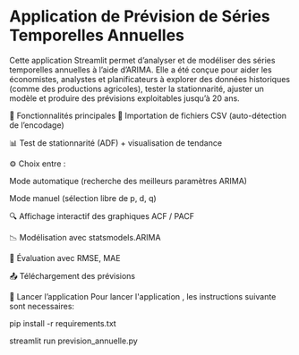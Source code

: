 # Application de Prévision de Séries Temporelles Annuelles
Cette application Streamlit permet d’analyser et de modéliser des séries temporelles annuelles à l’aide d’ARIMA. Elle a été conçue pour aider les économistes, analystes et planificateurs à explorer des données historiques (comme des productions agricoles), tester la stationnarité, ajuster un modèle et produire des prévisions exploitables jusqu’à 20 ans.

🔧 Fonctionnalités principales 📁 Importation de fichiers CSV (auto-détection de l’encodage)

📊 Test de stationnarité (ADF) + visualisation de tendance

⚙️ Choix entre :

Mode automatique (recherche des meilleurs paramètres ARIMA)

Mode manuel (sélection libre de p, d, q)

🔍 Affichage interactif des graphiques ACF / PACF

📉 Modélisation avec statsmodels.ARIMA

🧮 Évaluation avec RMSE, MAE

📤 Téléchargement des prévisions

🏁 Lancer l’application Pour lancer l'application , les instructions suivante sont necessaires: 

pip install -r requirements.txt 

streamlit run prevision_annuelle.py

